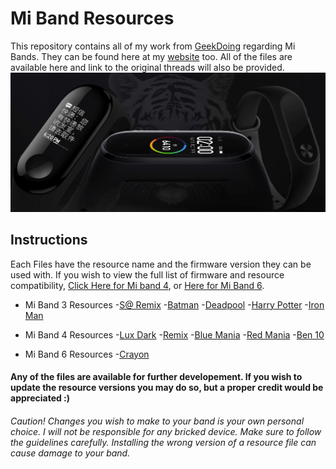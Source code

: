 # Mi Band Resources

This repository contains all of my work from [GeekDoing](https://geekdoing.com/search/418521/) regarding Mi Bands. They can be found here at my [website](https://sarrafsmbstudio.carrd.co/) too. All of the files are available here and link to the original threads will also be provided.
![Banner](https://github.com/SARRAF-5757/Mi-Band-Resources/blob/main/Banner.jpeg)

## Instructions
Each Files have the resource name and the firmware version they can be used with. If you wish to view the full list of firmware and resource compatibility, [Click Here for Mi band 4](https://geekdoing.com/threads/xiaomi-mi-band-4-official-firmwares.1372/), or [Here for Mi Band 6](https://geekdoing.com/threads/mi-band-6-original-firmwares-resources-fonts.2780/).

- Mi Band 3 Resources
    -[S@ Remix](https://geekdoing.com/threads/s-remix-resource-1-0.1450/)
    -[Batman](https://geekdoing.com/threads/batman-theme-v1-v2.1454/)
    -[Deadpool](https://geekdoing.com/threads/deadpool.1543/)
    -[Harry Potter](https://geekdoing.com/threads/harry-potter-theme%E0%A5%A42020%E0%A5%A4-v49-nfc-non-nfc.1562/)
    -[Iron Man](https://geekdoing.com/threads/iron-man-v49-calendar-picture-torch.1694/)

- Mi Band 4 Resources
    -[Lux Dark](https://geekdoing.com/threads/lux-dark-v93-v96-beta.1943/)
    -[Remix](https://geekdoing.com/threads/s-resources-v88-fw-v1-0-9-22-compilation-from-first-ui-to-gitch-ui-v83.1620/)
    -[Blue Mania](https://geekdoing.com/threads/blue-mania-v88-v92.1638/)
    -[Red Mania](https://geekdoing.com/threads/red-mania-v89-v92.1811/)
    -[Ben 10](https://geekdoing.com/threads/ben-10-v88-v92.1731/)

- Mi Band 6 Resources
    -[Crayon](https://geekdoing.com/threads/crayon-resource-for-mi-band-6-v52.3010/)



#### Any of the files are available for further developement. If you wish to update the resource versions you may do so, but a proper credit would be appreciated :)

###### Caution! Changes you wish to make to your band is your own personal choice. I will not be responsible for any bricked device. Make sure to follow the guidelines carefully. Installing the wrong version of a resource file can cause damage to your band.